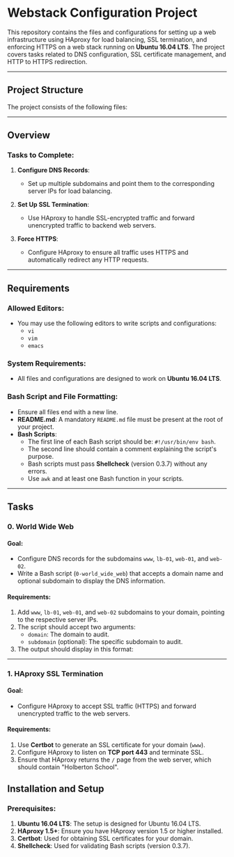 # Webstack Configuration Project

This repository contains the files and configurations for setting up a web infrastructure using HAproxy for load balancing, SSL termination, and enforcing HTTPS on a web stack running on **Ubuntu 16.04 LTS**. The project covers tasks related to DNS configuration, SSL certificate management, and HTTP to HTTPS redirection.

---

## Project Structure

The project consists of the following files:


---

## Overview

### Tasks to Complete:
1. **Configure DNS Records**:
   - Set up multiple subdomains and point them to the corresponding server IPs for load balancing.
   
2. **Set Up SSL Termination**:
   - Use HAproxy to handle SSL-encrypted traffic and forward unencrypted traffic to backend web servers.

3. **Force HTTPS**:
   - Configure HAproxy to ensure all traffic uses HTTPS and automatically redirect any HTTP requests.

---

## Requirements

### Allowed Editors:
- You may use the following editors to write scripts and configurations:
  - `vi`
  - `vim`
  - `emacs`

### System Requirements:
- All files and configurations are designed to work on **Ubuntu 16.04 LTS**.

### Bash Script and File Formatting:
- Ensure all files end with a new line.
- **README.md**: A mandatory `README.md` file must be present at the root of your project.
- **Bash Scripts**:
  - The first line of each Bash script should be: `#!/usr/bin/env bash`.
  - The second line should contain a comment explaining the script's purpose.
  - Bash scripts must pass **Shellcheck** (version 0.3.7) without any errors.
  - Use `awk` and at least one Bash function in your scripts.

---

## Tasks

### 0. **World Wide Web**
#### Goal:
- Configure DNS records for the subdomains `www`, `lb-01`, `web-01`, and `web-02`.
- Write a Bash script (`0-world_wide_web`) that accepts a domain name and optional subdomain to display the DNS information.

#### Requirements:
1. Add `www`, `lb-01`, `web-01`, and `web-02` subdomains to your domain, pointing to the respective server IPs.
2. The script should accept two arguments:
   - `domain`: The domain to audit.
   - `subdomain` (optional): The specific subdomain to audit.
3. The output should display in this format:


---

### 1. **HAproxy SSL Termination**
#### Goal:
- Configure HAproxy to accept SSL traffic (HTTPS) and forward unencrypted traffic to the web servers.

#### Requirements:
1. Use **Certbot** to generate an SSL certificate for your domain (`www`).
2. Configure HAproxy to listen on **TCP port 443** and terminate SSL.
3. Ensure that HAproxy returns the `/` page from the web server, which should contain "Holberton School".
## Installation and Setup

### Prerequisites:
1. **Ubuntu 16.04 LTS**: The setup is designed for Ubuntu 16.04 LTS.
2. **HAproxy 1.5+**: Ensure you have HAproxy version 1.5 or higher installed.
3. **Certbot**: Used for obtaining SSL certificates for your domain.
4. **Shellcheck**: Used for validating Bash scripts (version 0.3.7).

